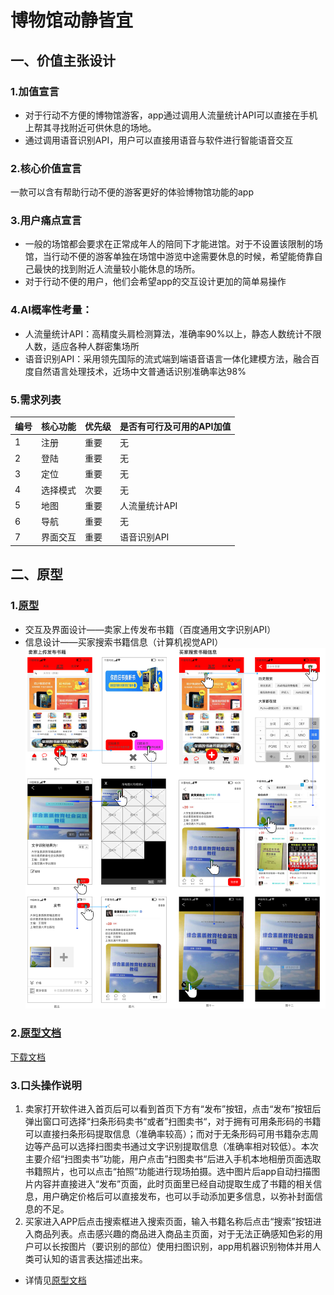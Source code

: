 # 博物馆动静皆宜
## 一、价值主张设计
### 1.加值宣言
- 对于行动不方便的博物馆游客，app通过调用人流量统计API可以直接在手机上帮其寻找附近可供休息的场地。
- 通过调用语音识别API，用户可以直接用语音与软件进行智能语音交互
### 2.核心价值宣言
一款可以含有帮助行动不便的游客更好的体验博物馆功能的app
### 3.用户痛点宣言
- 一般的场馆都会要求在正常成年人的陪同下才能进馆。对于不设置该限制的场馆，当行动不便的游客单独在场馆中游览中途需要休息的时候，希望能倚靠自己最快的找到附近人流量较小能休息的场所。
- 对于行动不便的用户，他们会希望app的交互设计更加的简单易操作
### 4.AI概率性考量：
- 人流量统计API：高精度头肩检测算法，准确率90%以上，静态人数统计不限人数，适应各种人群密集场所
- 语音识别API：采用领先国际的流式端到端语音语言一体化建模方法，融合百度自然语言处理技术，近场中文普通话识别准确率达98%
### 5.需求列表

| 编号 | 核心功能 | 优先级 | 是否有可行及可用的API加值 |
| ------ | ------ | ------ | ------ |
| 1 | 注册 | 重要 | 无 |
| 2 | 登陆 | 重要 | 无 |
| 3 | 定位 | 重要 | 无 |
| 4 | 选择模式 | 次要 | 无 |
| 5 | 地图 | 重要 | 人流量统计API |
| 6 | 导航 | 重要 | 无 |
| 7 | 界面交互 | 重要 | 语音识别API |

## 二、原型
### 1.[原型](https://github.com/NFUNM031/API_ML_AI_/blob/master/image/%E6%93%8D%E4%BD%9C%E6%B5%81%E7%A8%8B%E5%9B%BE.png "原型")
- 交互及界面设计——卖家上传发布书籍（百度通用文字识别API）
- 信息设计——买家搜索书籍信息（计算机视觉API）
![image](https://github.com/NFUNM031/API_ML_AI_/blob/master/image/%E6%93%8D%E4%BD%9C%E6%B5%81%E7%A8%8B%E5%9B%BE.png)
### 2.[原型文档](http://nfunm031.gitee.io/book_finding)
[下载文档](https://github.com/NFUNM031/API_ML_AI_/blob/master/%E5%AF%BB%E4%B9%A6.rp)
### 3.口头操作说明
1. 卖家打开软件进入首页后可以看到首页下方有“发布”按钮，点击“发布”按钮后弹出窗口可选择“扫条形码卖书“或者”扫图卖书“，对于拥有可用条形码的书籍可以直接扫条形码提取信息（准确率较高）；而对于无条形码可用书籍杂志周边等产品可以选择扫图卖书通过文字识别提取信息（准确率相对较低）。本次主要介绍“扫图卖书”功能，用户点击”扫图卖书“后进入手机本地相册页面选取书籍照片，也可以点击“拍照”功能进行现场拍摄。选中图片后app自动扫描图片内容并直接进入“发布”页面，此时页面里已经自动提取生成了书籍的相关信息，用户确定价格后可以直接发布，也可以手动添加更多信息，以弥补封面信息的不足。
2. 买家进入APP后点击搜索框进入搜索页面，输入书籍名称后点击“搜索”按钮进入商品列表。点击感兴趣的商品进入商品主页面，对于无法正确感知色彩的用户可以长按图片（要识别的部位）使用扫图识别，app用机器识别物体并用人类可认知的语言表达描述出来。
- 详情见[原型文档](http://nfunm031.gitee.io/book_finding)
